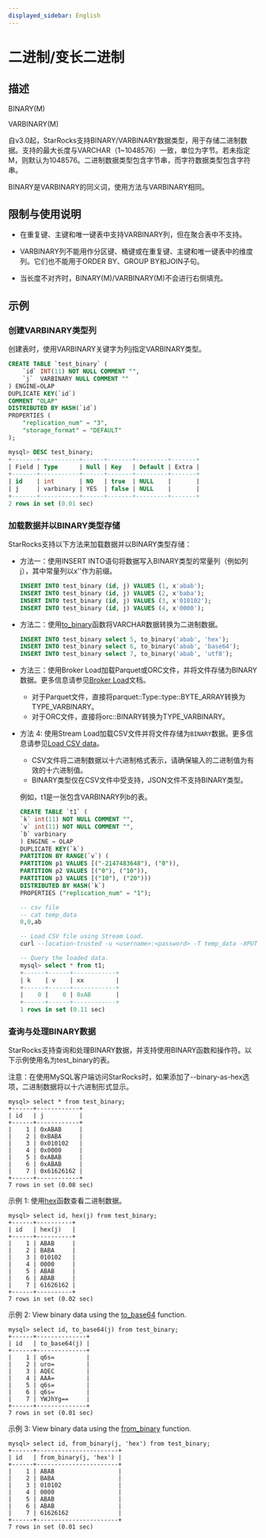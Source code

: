 ```yaml
---
displayed_sidebar: English
---
```


# 二进制/变长二进制

## 描述

BINARY(M)

VARBINARY(M)

自v3.0起，StarRocks支持BINARY/VARBINARY数据类型，用于存储二进制数据。支持的最大长度与VARCHAR（1~1048576）一致，单位为字节。若未指定M，则默认为1048576。二进制数据类型包含字节串，而字符数据类型包含字符串。

BINARY是VARBINARY的同义词，使用方法与VARBINARY相同。

## 限制与使用说明

- 在重复键、主键和唯一键表中支持VARBINARY列，但在聚合表中不支持。

- VARBINARY列不能用作分区键、桶键或在重复键、主键和唯一键表中的维度列。它们也不能用于ORDER BY、GROUP BY和JOIN子句。

- 当长度不对齐时，BINARY(M)/VARBINARY(M)不会进行右侧填充。

## 示例

### 创建VARBINARY类型列

创建表时，使用VARBINARY关键字为列j指定VARBINARY类型。

```SQL
CREATE TABLE `test_binary` (
    `id` INT(11) NOT NULL COMMENT "",
    `j`  VARBINARY NULL COMMENT ""
) ENGINE=OLAP
DUPLICATE KEY(`id`)
COMMENT "OLAP"
DISTRIBUTED BY HASH(`id`)
PROPERTIES (
    "replication_num" = "3",
    "storage_format" = "DEFAULT"
);

mysql> DESC test_binary;
+-------+-----------+------+-------+---------+-------+
| Field | Type      | Null | Key   | Default | Extra |
+-------+-----------+------+-------+---------+-------+
| id    | int       | NO   | true  | NULL    |       |
| j     | varbinary | YES  | false | NULL    |       |
+-------+-----------+------+-------+---------+-------+
2 rows in set (0.01 sec)

```

### 加载数据并以BINARY类型存储

StarRocks支持以下方法来加载数据并以BINARY类型存储：

- 方法一：使用INSERT INTO语句将数据写入BINARY类型的常量列（例如列j），其中常量列以x''作为前缀。

  ```SQL
  INSERT INTO test_binary (id, j) VALUES (1, x'abab');
  INSERT INTO test_binary (id, j) VALUES (2, x'baba');
  INSERT INTO test_binary (id, j) VALUES (3, x'010102');
  INSERT INTO test_binary (id, j) VALUES (4, x'0000'); 
  ```

- 方法二：使用[to_binary](../../sql-functions/binary-functions/to_binary.md)函数将VARCHAR数据转换为二进制数据。

  ```SQL
  INSERT INTO test_binary select 5, to_binary('abab', 'hex');
  INSERT INTO test_binary select 6, to_binary('abab', 'base64');
  INSERT INTO test_binary select 7, to_binary('abab', 'utf8');
  ```

- 方法三：使用Broker Load加载Parquet或ORC文件，并将文件存储为BINARY数据。更多信息请参见[Broker Load](../data-manipulation/BROKER_LOAD.md)文档。

  - 对于Parquet文件，直接将parquet::Type::type::BYTE_ARRAY转换为TYPE_VARBINARY。
  - 对于ORC文件，直接将orc::BINARY转换为TYPE_VARBINARY。

- 方法 4: 使用Stream Load加载CSV文件并将文件存储为`BINARY`数据。更多信息请参见[Load CSV data](../../../loading/StreamLoad.md#load-csv-data)。
  - CSV文件将二进制数据以十六进制格式表示，请确保输入的二进制值为有效的十六进制值。
  - BINARY类型仅在CSV文件中受支持，JSON文件不支持BINARY类型。

  例如，t1是一张包含VARBINARY列b的表。

  ```sql
  CREATE TABLE `t1` (
  `k` int(11) NOT NULL COMMENT "",
  `v` int(11) NOT NULL COMMENT "",
  `b` varbinary
  ) ENGINE = OLAP
  DUPLICATE KEY(`k`)
  PARTITION BY RANGE(`v`) (
  PARTITION p1 VALUES [("-2147483648"), ("0")),
  PARTITION p2 VALUES [("0"), ("10")),
  PARTITION p3 VALUES [("10"), ("20")))
  DISTRIBUTED BY HASH(`k`)
  PROPERTIES ("replication_num" = "1");
  
  -- csv file
  -- cat temp_data
  0,0,ab
  
  -- Load CSV file using Stream Load.
  curl --location-trusted -u <username>:<password> -T temp_data -XPUT -H column_separator:, -H label:xx http://172.17.0.1:8131/api/test_mv/t1/_stream_load
  
  -- Query the loaded data.
  mysql> select * from t1;
  +------+------+------------+
  | k    | v    | xx         |
  +------+------+------------+
  |    0 |    0 | 0xAB       |
  +------+------+------------+
  1 rows in set (0.11 sec)
  ```

### 查询与处理BINARY数据

StarRocks支持查询和处理BINARY数据，并支持使用BINARY函数和操作符。以下示例使用名为test_binary的表。

注意：在使用MySQL客户端访问StarRocks时，如果添加了--binary-as-hex选项，二进制数据将以十六进制形式显示。

```Plain
mysql> select * from test_binary;
+------+------------+
| id   | j          |
+------+------------+
|    1 | 0xABAB     |
|    2 | 0xBABA     |
|    3 | 0x010102   |
|    4 | 0x0000     |
|    5 | 0xABAB     |
|    6 | 0xABAB     |
|    7 | 0x61626162 |
+------+------------+
7 rows in set (0.08 sec)
```

示例 1: 使用[hex](../../sql-functions/string-functions/hex.md)函数查看二进制数据。

```plain
mysql> select id, hex(j) from test_binary;
+------+----------+
| id   | hex(j)   |
+------+----------+
|    1 | ABAB     |
|    2 | BABA     |
|    3 | 010102   |
|    4 | 0000     |
|    5 | ABAB     |
|    6 | ABAB     |
|    7 | 61626162 |
+------+----------+
7 rows in set (0.02 sec)
```

示例 2: View binary data using the [to_base64](../../sql-functions/crytographic-functions/to_base64.md) function.

```plain
mysql> select id, to_base64(j) from test_binary;
+------+--------------+
| id   | to_base64(j) |
+------+--------------+
|    1 | q6s=         |
|    2 | uro=         |
|    3 | AQEC         |
|    4 | AAA=         |
|    5 | q6s=         |
|    6 | q6s=         |
|    7 | YWJhYg==     |
+------+--------------+
7 rows in set (0.01 sec)
```

示例 3: View binary data using the [from_binary](../../sql-functions/binary-functions/from_binary.md) function.

```plain
mysql> select id, from_binary(j, 'hex') from test_binary;
+------+-----------------------+
| id   | from_binary(j, 'hex') |
+------+-----------------------+
|    1 | ABAB                  |
|    2 | BABA                  |
|    3 | 010102                |
|    4 | 0000                  |
|    5 | ABAB                  |
|    6 | ABAB                  |
|    7 | 61626162              |
+------+-----------------------+
7 rows in set (0.01 sec)
```
